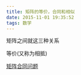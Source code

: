 ```yaml
---
title: 矩阵的等价，合同和相似
date: 2015-11-01 19:35:52
tags: 数学
---
```



矩阵之间就这三种关系


等价(又称为相抵)

[矩阵合同问题](https://mp.weixin.qq.com/s/BEzZYKtDk0BZ66UXAk5P7A)